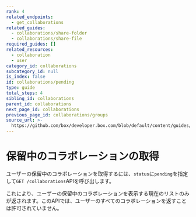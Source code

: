 ```yaml
---
rank: 4
related_endpoints:
  - get_collaborations
related_guides:
  - collaborations/share-folder
  - collaborations/share-file
required_guides: []
related_resources:
  - collaboration
  - user
category_id: collaborations
subcategory_id: null
is_index: false
id: collaborations/pending
type: guide
total_steps: 4
sibling_id: collaborations
parent_id: collaborations
next_page_id: collaborations
previous_page_id: collaborations/groups
source_url: >-
  https://github.com/box/developer.box.com/blob/default/content/guides/collaborations/pending.md
---
```

# 保留中のコラボレーションの取得

ユーザーの保留中のコラボレーションを取得するには、`status`に`pending`を指定して`GET /collaborations`APIを呼び出します。

<Samples id="get_collaborations">

</Samples>

<Message warning>

これにより、ユーザーの保留中のコラボレーションを表示する現在のリストのみが返されます。このAPIでは、ユーザーのすべてのコラボレーションを返すことは許可されていません。

</Message>
